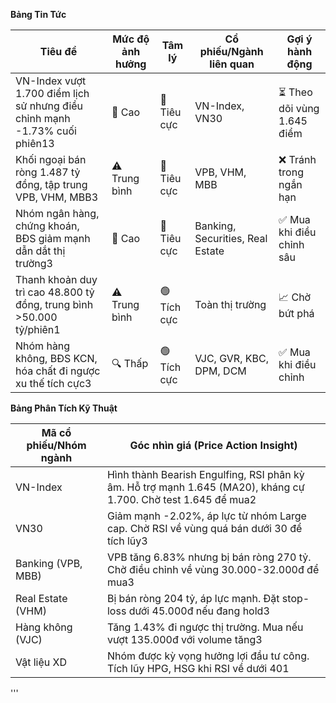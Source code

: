 **Bảng Tin Tức**

| Tiêu đề | Mức độ ảnh hưởng | Tâm lý | Cổ phiếu/Ngành liên quan | Gợi ý hành động |
|---------|------------------|---------|--------------------------|-----------------|
| VN-Index vượt 1.700 điểm lịch sử nhưng điều chỉnh mạnh -1.73% cuối phiên13 | 🚨 Cao | 🔴 Tiêu cực | VN-Index, VN30 | ⏳ Theo dõi vùng 1.645 điểm |
| Khối ngoại bán ròng 1.487 tỷ đồng, tập trung VPB, VHM, MBB3 | ⚠️ Trung bình | 🔴 Tiêu cực | VPB, VHM, MBB | ❌ Tránh trong ngắn hạn |
| Nhóm ngân hàng, chứng khoán, BĐS giảm mạnh dẫn dắt thị trường3 | 🚨 Cao | 🔴 Tiêu cực | Banking, Securities, Real Estate | ✅ Mua khi điều chỉnh sâu |
| Thanh khoản duy trì cao 48.800 tỷ đồng, trung bình >50.000 tỷ/phiên1 | ⚠️ Trung bình | 🟢 Tích cực | Toàn thị trường | 📈 Chờ bứt phá |
| Nhóm hàng không, BĐS KCN, hóa chất đi ngược xu thế tích cực3 | 🔍 Thấp | 🟢 Tích cực | VJC, GVR, KBC, DPM, DCM | ✅ Mua khi điều chỉnh |

**Bảng Phân Tích Kỹ Thuật**

| Mã cổ phiếu/Nhóm ngành | Góc nhìn giá (Price Action Insight) |
|------------------------|-------------------------------------|
| VN-Index | Hình thành Bearish Engulfing, RSI phân kỳ âm. Hỗ trợ mạnh 1.645 (MA20), kháng cự 1.700. Chờ test 1.645 để mua2 |
| VN30 | Giảm mạnh -2.02%, áp lực từ nhóm Large cap. Chờ RSI về vùng quá bán dưới 30 để tích lũy3 |
| Banking (VPB, MBB) | VPB tăng 6.83% nhưng bị bán ròng 270 tỷ. Chờ điều chỉnh về vùng 30.000-32.000đ để mua3 |
| Real Estate (VHM) | Bị bán ròng 204 tỷ, áp lực mạnh. Đặt stop-loss dưới 45.000đ nếu đang hold3 |
| Hàng không (VJC) | Tăng 1.43% đi ngược thị trường. Mua nếu vượt 135.000đ với volume tăng3 |
| Vật liệu XD | Nhóm được kỳ vọng hưởng lợi đầu tư công. Tích lũy HPG, HSG khi RSI về dưới 401 |
'''